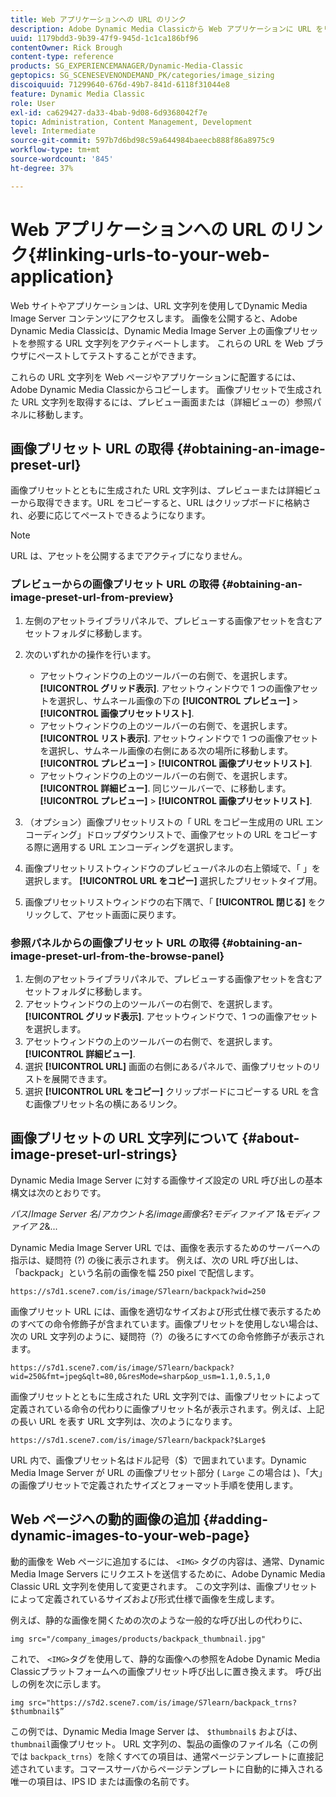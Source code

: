 ```yaml
---
title: Web アプリケーションへの URL のリンク
description: Adobe Dynamic Media Classicから Web アプリケーションに URL をリンクする方法を説明します。
uuid: 1179bdd3-9b39-47f9-945d-1c1ca186bf96
contentOwner: Rick Brough
content-type: reference
products: SG_EXPERIENCEMANAGER/Dynamic-Media-Classic
geptopics: SG_SCENESEVENONDEMAND_PK/categories/image_sizing
discoiquuid: 71299640-676d-49b7-841d-6118f31044e8
feature: Dynamic Media Classic
role: User
exl-id: ca629427-da33-4bab-9d08-6d9368042f7e
topic: Administration, Content Management, Development
level: Intermediate
source-git-commit: 597b7d6bd98c59a644984baeecb888f86a8975c9
workflow-type: tm+mt
source-wordcount: '845'
ht-degree: 37%

---
```


# Web アプリケーションへの URL のリンク{#linking-urls-to-your-web-application}

Web サイトやアプリケーションは、URL 文字列を使用してDynamic Media Image Server コンテンツにアクセスします。 画像を公開すると、Adobe Dynamic Media Classicは、Dynamic Media Image Server 上の画像プリセットを参照する URL 文字列をアクティベートします。 これらの URL を Web ブラウザにペーストしてテストすることができます。

これらの URL 文字列を Web ページやアプリケーションに配置するには、Adobe Dynamic Media Classicからコピーします。 画像プリセットで生成された URL 文字列を取得するには、プレビュー画面または（詳細ビューの）参照パネルに移動します。

## 画像プリセット URL の取得 {#obtaining-an-image-preset-url}

画像プリセットとともに生成された URL 文字列は、プレビューまたは詳細ビューから取得できます。URL をコピーすると、URL はクリップボードに格納され、必要に応じてペーストできるようになります。

>[!NOTE]
>
>URL は、アセットを公開するまでアクティブになりません。

### プレビューからの画像プリセット URL の取得 {#obtaining-an-image-preset-url-from-preview}

1. 左側のアセットライブラリパネルで、プレビューする画像アセットを含むアセットフォルダに移動します。
1. 次のいずれかの操作を行います。

   * アセットウィンドウの上のツールバーの右側で、を選択します。 **[!UICONTROL グリッド表示]**. アセットウィンドウで 1 つの画像アセットを選択し、サムネール画像の下の **[!UICONTROL プレビュー]** > **[!UICONTROL 画像プリセットリスト]**.
   * アセットウィンドウの上のツールバーの右側で、を選択します。 **[!UICONTROL リスト表示]**. アセットウィンドウで 1 つの画像アセットを選択し、サムネール画像の右側にある次の場所に移動します。 **[!UICONTROL プレビュー]** > **[!UICONTROL 画像プリセットリスト]**.
   * アセットウィンドウの上のツールバーの右側で、を選択します。 **[!UICONTROL 詳細ビュー]**. 同じツールバーで、に移動します。 **[!UICONTROL プレビュー]** > **[!UICONTROL 画像プリセットリスト]**.

1. （オプション）画像プリセットリストの「 URL をコピー生成用の URL エンコーディング」ドロップダウンリストで、画像アセットの URL をコピーする際に適用する URL エンコーディングを選択します。
1. 画像プリセットリストウィンドウのプレビューパネルの右上領域で、「 」を選択します。 **[!UICONTROL URL をコピー]** 選択したプリセットタイプ用。
1. 画像プリセットリストウィンドウの右下隅で、「 **[!UICONTROL 閉じる]** をクリックして、アセット画面に戻ります。

### 参照パネルからの画像プリセット URL の取得 {#obtaining-an-image-preset-url-from-the-browse-panel}

1. 左側のアセットライブラリパネルで、プレビューする画像アセットを含むアセットフォルダに移動します。
1. アセットウィンドウの上のツールバーの右側で、を選択します。 **[!UICONTROL グリッド表示]**. アセットウィンドウで、1 つの画像アセットを選択します。
1. アセットウィンドウの上のツールバーの右側で、を選択します。 **[!UICONTROL 詳細ビュー]**.
1. 選択 **[!UICONTROL URL]** 画面の右側にあるパネルで、画像プリセットのリストを展開できます。
1. 選択 **[!UICONTROL URL をコピー]** クリップボードにコピーする URL を含む画像プリセット名の横にあるリンク。

## 画像プリセットの URL 文字列について {#about-image-preset-url-strings}

Dynamic Media Image Server に対する画像サイズ設定の URL 呼び出しの基本構文は次のとおりです。

*パス*/*Image Server 名*/*アカウント名*/*image画像名*?*モディファイア 1*&amp;*モディファイア 2*&amp;...

Dynamic Media Image Server URL では、画像を表示するためのサーバーへの指示は、疑問符 (?) の後に表示されます。 例えば、次の URL 呼び出しは、「backpack」という名前の画像を幅 250 pixel で配信します。

```as3
https://s7d1.scene7.com/is/image/S7learn/backpack?wid=250
```

画像プリセット URL には、画像を適切なサイズおよび形式仕様で表示するためのすべての命令修飾子が含まれています。画像プリセットを使用しない場合は、次の URL 文字列のように、疑問符（?）の後ろにすべての命令修飾子が表示されます。

```as3
https://s7d1.scene7.com/is/image/S7learn/backpack?wid=250&fmt=jpeg&qlt=80,0&resMode=sharp&op_usm=1.1,0.5,1,0
```

画像プリセットとともに生成された URL 文字列では、画像プリセットによって定義されている命令の代わりに画像プリセット名が表示されます。例えば、上記の長い URL を表す URL 文字列は、次のようになります。

```as3
https://s7d1.scene7.com/is/image/S7learn/backpack?$Large$
```

URL 内で、画像プリセット名はドル記号（$）で囲まれています。Dynamic Media Image Server が URL の画像プリセット部分 ( `Large` この場合は )、「大」の画像プリセットで定義されたサイズとフォーマット手順を使用します。

## Web ページへの動的画像の追加 {#adding-dynamic-images-to-your-web-page}

動的画像を Web ページに追加するには、 `<IMG>` タグの内容は、通常、Dynamic Media Image Servers にリクエストを送信するために、Adobe Dynamic Media Classic URL 文字列を使用して変更されます。 この文字列は、画像プリセットによって定義されているサイズおよび形式仕様で画像を生成します。

例えば、静的な画像を開くための次のような一般的な呼び出しの代わりに、

```as3
img src="/company_images/products/backpack_thumbnail.jpg"
```

これで、 `<IMG>`タグを使用して、静的な画像への参照をAdobe Dynamic Media Classicプラットフォームへの画像プリセット呼び出しに置き換えます。 呼び出しの例を次に示します。

```as3
img src="https://s7d2.scene7.com/is/image/S7learn/backpack_trns?$thumbnail$”
```

この例では、Dynamic Media Image Server は、 `$thumbnail$` およびは、 `thumbnail`画像プリセット。 URL 文字列の、製品の画像のファイル名（この例では `backpack_trns`）を除くすべての項目は、通常ページテンプレートに直接記述されています。コマースサーバからページテンプレートに自動的に挿入される唯一の項目は、IPS ID または画像の名前です。
